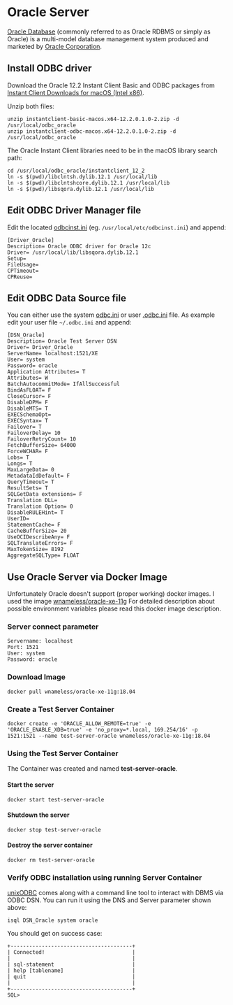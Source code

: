 # Oracle Server

[Oracle Database](https://www.oracle.com/database/index.html) (commonly referred to as Oracle RDBMS or simply as Oracle) is a multi-model database management system produced and marketed by [Oracle Corporation](https://www.oracle.com/index.html).

## Install ODBC driver 
Download the Oracle 12.2 Instant Client Basic and ODBC packages from [Instant Client Downloads for macOS (Intel x86)](http://www.oracle.com/technetwork/topics/intel-macsoft-096467.html).

Unzip both files:

```
unzip instantclient-basic-macos.x64-12.2.0.1.0-2.zip -d /usr/local/odbc_oracle
unzip instantclient-odbc-macos.x64-12.2.0.1.0-2.zip -d /usr/local/odbc_oracle
```

The Oracle Instant Client libraries need to be in the macOS library search path:

```
cd /usr/local/odbc_oracle/instantclient_12_2
ln -s $(pwd)/libclntsh.dylib.12.1 /usr/local/lib
ln -s $(pwd)/libclntshcore.dylib.12.1 /usr/local/lib
ln -s $(pwd)/libsqora.dylib.12.1 /usr/local/lib
```

## Edit ODBC Driver Manager file
Edit the located [odbcinst.ini](https://github.com/hrabe/odbc-on-macos#locate-your-odbc-driver-and-data-source-config-files) (eg. `/usr/local/etc/odbcinst.ini`) and append:
```
[Driver_Oracle]
Description= Oracle ODBC driver for Oracle 12c
Driver= /usr/local/lib/libsqora.dylib.12.1
Setup= 
FileUsage= 
CPTimeout= 
CPReuse= 
```

## Edit ODBC Data Source file
You can either use the system [odbc.ini](https://github.com/hrabe/odbc-on-macos#locate-your-odbc-driver-and-data-source-config-files) or user [.odbc.ini](https://github.com/hrabe/odbc-on-macos#locate-your-odbc-driver-and-data-source-config-files) file. As example edit your user file `~/.odbc.ini` and append:
```
[DSN_Oracle]
Description= Oracle Test Server DSN
Driver= Driver_Oracle
ServerName= localhost:1521/XE
User= system
Password= oracle
Application Attributes= T
Attributes= W
BatchAutocommitMode= IfAllSuccessful
BindAsFLOAT= F
CloseCursor= F
DisableDPM= F
DisableMTS= T
EXECSchemaOpt= 
EXECSyntax= T
Failover= T
FailoverDelay= 10
FailoverRetryCount= 10
FetchBufferSize= 64000
ForceWCHAR= F
Lobs= T
Longs= T
MaxLargeData= 0
MetadataIdDefault= F
QueryTimeout= T
ResultSets= T
SQLGetData extensions= F
Translation DLL= 
Translation Option= 0
DisableRULEHint= T
UserID= 
StatementCache= F
CacheBufferSize= 20
UseOCIDescribeAny= F
SQLTranslateErrors= F
MaxTokenSize= 8192
AggregateSQLType= FLOAT
```

## Use Oracle Server via Docker Image
Unfortunately Oracle doesn't support (proper working) docker images. I used the image [wnameless/oracle-xe-11g](https://hub.docker.com/r/wnameless/oracle-xe-11g/) For detailed description about possible environment variables please read this docker image description.

### Server connect parameter
```
Servername: localhost
Port: 1521
User: system
Password: oracle
```

### Download Image
```
docker pull wnameless/oracle-xe-11g:18.04
```

### Create a Test Server Container
```
docker create -e 'ORACLE_ALLOW_REMOTE=true' -e 'ORACLE_ENABLE_XDB=true' -e 'no_proxy=*.local, 169.254/16' -p 1521:1521 --name test-server-oracle wnameless/oracle-xe-11g:18.04
```

### Using the Test Server Container
The Container was created and named **test-server-oracle**. 

#### Start the server
```
docker start test-server-oracle
```

#### Shutdown the server
```
docker stop test-server-oracle
```

#### Destroy the server container
```
docker rm test-server-oracle
```

### Verify ODBC installation using running Server Container
[unixODBC](http://www.unixodbc.org/) comes along with a command line tool to interact with DBMS via ODBC DSN. You can run it using the DNS and Server parameter shown above:

```
isql DSN_Oracle system oracle
```

You should get on success case:
```
+---------------------------------------+
| Connected!                            |
|                                       |
| sql-statement                         |
| help [tablename]                      |
| quit                                  |
|                                       |
+---------------------------------------+
SQL>
```
